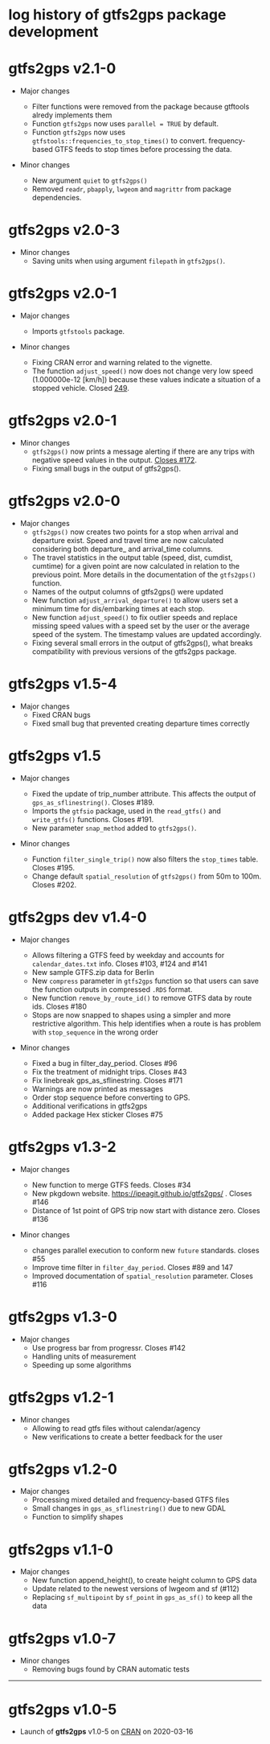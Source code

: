 # log history of gtfs2gps package development

# gtfs2gps v2.1-0
* Major changes
  * Filter functions were removed from the package because gtftools alredy implements them
  * Function `gtfs2gps` now uses `parallel = TRUE` by default.
  * Function `gtfs2gps` now uses `gtfstools::frequencies_to_stop_times()` to convert. frequency-based GTFS feeds to stop times before processing the data.

* Minor changes
  * New argument `quiet` to `gtfs2gps()`
  * Removed `readr`, `pbapply`, `lwgeom` and `magrittr` from package dependencies.


# gtfs2gps v2.0-3
* Minor changes
  * Saving units when using argument `filepath` in `gtfs2gps()`.

# gtfs2gps v2.0-1

* Major changes
  * Imports `gtfstools` package.

* Minor changes
  * Fixing CRAN error and warning related to the vignette.
  * The function `adjust_speed()` now does not change very low speed (1.000000e-12 [km/h]) because these values indicate a situation of a stopped vehicle. Closed [249](https://github.com/ipeaGIT/gtfs2gps/issues/249).


# gtfs2gps v2.0-1

* Minor changes
  * `gtfs2gps()` now prints a message alerting if there are any trips with negative speed values in the output. [Closes #172](https://github.com/ipeaGIT/gtfs2gps/issues/172).
  * Fixing small bugs in the output of gtfs2gps().




# gtfs2gps v2.0-0
* Major changes
  * `gtfs2gps()` now creates two points for a stop when arrival and departure exist. Speed and travel time are now calculated considering both departure_ and arrival_time columns.
  * The travel statistics in the output table (speed, dist, cumdist, cumtime) for a given point are now calculated in relation to the previous point. More details in the documentation of the `gtfs2gps()` function.
  * Names of the output columns of gtfs2gps() were updated
  * New function `adjust_arrival_departure()` to allow users set a minimum time for dis/embarking times at each stop.
  * New function `adjust_speed()` to fix outlier speeds and replace missing speed values with a speed set by the user or the average speed of the system. The timestamp values are updated accordingly.
  * Fixing several small errors in the output of gtfs2gps(), what breaks compatibility with previous versions of the gtfs2gps package.




# gtfs2gps v1.5-4
* Major changes
  * Fixed CRAN bugs
  * Fixed small bug that prevented creating departure times correctly



# gtfs2gps v1.5

* Major changes
  * Fixed the update of trip_number attribute. This affects the output of `gps_as_sflinestring()`. Closes #189.
  * Imports the `gtfsio` package, used in the `read_gtfs()` and `write_gtfs()` functions. Closes #191.
  * New parameter `snap_method` added to `gtfs2gps()`.

* Minor changes
  * Function `filter_single_trip()` now also filters the `stop_times` table. Closes #195.
  * Change default `spatial_resolution` of `gtfs2gps()` from 50m to 100m. Closes #202.



# gtfs2gps dev v1.4-0

* Major changes
  - Allows filtering a GTFS feed by weekday and accounts for `calendar_dates.txt` info. Closes #103, #124 and #141
  - New sample GTFS.zip data for Berlin
  - New `compress` parameter in `gtfs2gps` function so that users can save the function outputs in compressed `.RDS` format.
  - New function `remove_by_route_id()` to remove GTFS data by route ids. Closes #180
  - Stops are now snapped to shapes using a simpler and more restrictive algorithm. This help identifies when a route is has problem with `stop_sequence` in the wrong order

* Minor changes
  * Fixed a bug in filter_day_period. Closes #96
  * Fix the treatment of midnight trips. Closes #43
  * Fix linebreak gps_as_sflinestring. Closes #171
  * Warnings are now printed as messages
  * Order stop sequence before converting to GPS.
  * Additional verifications in gtfs2gps
  * Added package Hex sticker Closes #75



# gtfs2gps v1.3-2

* Major changes
  * New function to merge GTFS feeds. Closes #34
  * New pkgdown website. https://ipeagit.github.io/gtfs2gps/ . Closes #146
  * Distance of 1st point of GPS trip now start with distance zero. Closes #136

* Minor changes
  * changes parallel execution to conform new `future` standards. closes #55
  * Improve time filter in `filter_day_period`. Closes #89 and 147
  * Improved documentation of  `spatial_resolution` parameter. Closes #116


# gtfs2gps v1.3-0

* Major changes
  * Use progress bar from progressr. Closes #142
  * Handling units of measurement
  * Speeding up some algorithms


# gtfs2gps v1.2-1

* Minor changes
  * Allowing to read gtfs files without calendar/agency
  * New verifications to create a better feedback for the user


# gtfs2gps v1.2-0

* Major changes
  * Processing mixed detailed and frequency-based GTFS files
  * Small changes in `gps_as_sflinestring()` due to new GDAL
  * Function to simplify shapes


# gtfs2gps v1.1-0

* Major changes
  * New function append_height(), to create height column to GPS data
  * Update related to the newest versions of lwgeom and sf (#112)
  * Replacing `sf_multipoint` by `sf_point` in `gps_as_sf()` to keep all the data


# gtfs2gps v1.0-7

* Minor changes
  * Removing bugs found by CRAN automatic tests

-------------------------------------------------------
# gtfs2gps v1.0-5

* Launch of **gtfs2gps** v1.0-5 on [CRAN](https://CRAN.R-project.org/package=gtfs2gps) on 2020-03-16
